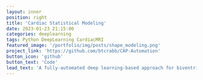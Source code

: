 ```yaml
---
layout: inner
position: right
title: 'Cardiac Statistical Modeling'
date: 2023-01-23 21:15:00
categories: deeplearning
tags: Python DeepLearning CardiacMRI
featured_image: '/portfolio/img/posts/shape_modeling.png'
project_link: 'https://github.com/btcrabb/CAP-Automation'
button_icon: 'github'
button_text: 'Code'
lead_text: 'A fully-automated deep learning-based approach for biventricular statistical shape modeling.'
---
```

